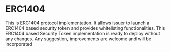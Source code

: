 # ERC1404

This is ERC1404 protocol implementation. It allows issuer to launch a ERC1404 based security token and provides whitelisting functionalities. This ERC1404 based Security Token implementation is ready to deploy without any changes. Any suggestion, improvements are welcome and will be incorporated
